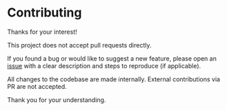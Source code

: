 # Contributing
Thanks for your interest!

This project does not accept pull requests directly.

If you found a bug or would like to suggest a new feature, please open an [issue](https://github.com/matraux/xml-orm/issues) with a clear description and steps to reproduce (if applicable).

All changes to the codebase are made internally. External contributions via PR are not accepted.

Thank you for your understanding.
